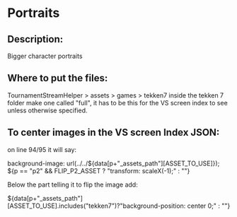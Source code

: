 # Portraits

## Description: 

Bigger character portraits

## Where to put the files:

TournamentStreamHelper > assets > games > tekken7
inside the tekken 7 folder make one called "full", it has to be this for the VS screen index to see unless otherwise specified.

## To center images in the VS screen Index JSON:

on line 94/95 it will say:

background-image: url(../../${data[p+"_assets_path"][ASSET_TO_USE]});
${p == "p2" && FLIP_P2_ASSET ? "transform: scaleX(-1);" : ""}

Below the part telling it to flip the image add:

${data[p+"_assets_path"][ASSET_TO_USE].includes("tekken7")?"background-position: center 0;" : ""}
